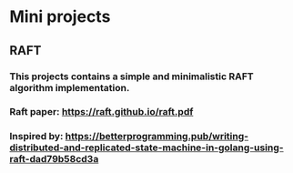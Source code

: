 # Mini projects

## RAFT
### This projects contains a simple and minimalistic RAFT algorithm implementation.
### Raft paper: https://raft.github.io/raft.pdf
### Inspired by: https://betterprogramming.pub/writing-distributed-and-replicated-state-machine-in-golang-using-raft-dad79b58cd3a

